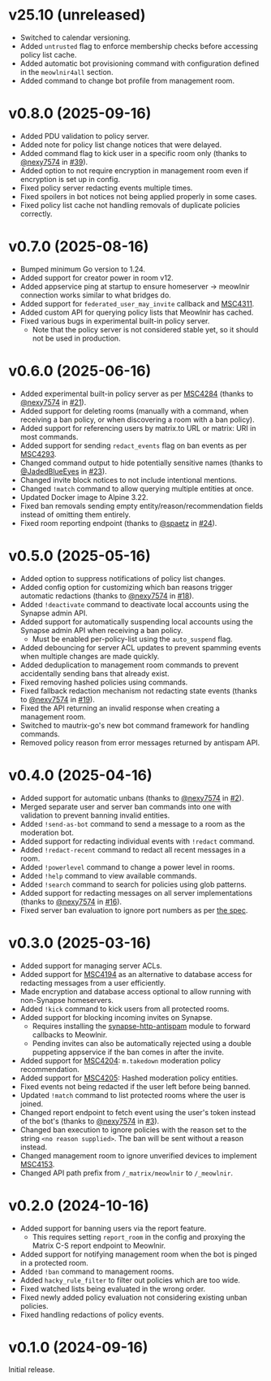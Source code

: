 # v25.10 (unreleased)

* Switched to calendar versioning.
* Added `untrusted` flag to enforce membership checks before accessing policy
  list cache.
* Added automatic bot provisioning command with configuration defined in the
  `meowlnir4all` section.
* Added command to change bot profile from management room.

# v0.8.0 (2025-09-16)

* Added PDU validation to policy server.
* Added note for policy list change notices that were delayed.
* Added command flag to kick user in a specific room only
  (thanks to [@nexy7574] in [#39]).
* Added option to not require encryption in management room even if encryption
  is set up in config.
* Fixed policy server redacting events multiple times.
* Fixed spoilers in bot notices not being applied properly in some cases.
* Fixed policy list cache not handling removals of duplicate policies correctly.

[#39]: https://github.com/maunium/meowlnir/pull/39

# v0.7.0 (2025-08-16)

* Bumped minimum Go version to 1.24.
* Added support for creator power in room v12.
* Added appservice ping at startup to ensure homeserver -> meowlnir connection
  works similar to what bridges do.
* Added support for `federated_user_may_invite` callback and [MSC4311].
* Added custom API for querying policy lists that Meowlnir has cached.
* Fixed various bugs in experimental built-in policy server.
  * Note that the policy server is not considered stable yet, so it should
    not be used in production.

[MSC4311]: https://github.com/matrix-org/matrix-spec-proposals/pull/4311

# v0.6.0 (2025-06-16)

* Added experimental built-in policy server as per [MSC4284]
  (thanks to [@nexy7574] in [#21]).
* Added support for deleting rooms (manually with a command, when receiving
  a ban policy, or when discovering a room with a ban policy).
* Added support for referencing users by matrix.to URL or matrix: URI in
  most commands.
* Added support for sending `redact_events` flag on ban events as per [MSC4293].
* Changed command output to hide potentially sensitive names
  (thanks to [@JadedBlueEyes] in [#23]).
* Changed invite block notices to not include intentional mentions.
* Changed `!match` command to allow querying multiple entities at once.
* Updated Docker image to Alpine 3.22.
* Fixed ban removals sending empty entity/reason/recommendation fields instead
  of omitting them entirely.
* Fixed room reporting endpoint (thanks to [@spaetz] in [#24]).

[MSC4284]: https://github.com/matrix-org/matrix-spec-proposals/pull/4284
[MSC4293]: https://github.com/matrix-org/matrix-spec-proposals/pull/4293
[#21]: https://github.com/maunium/meowlnir/pull/21
[#23]: https://github.com/maunium/meowlnir/pull/23
[#24]: https://github.com/maunium/meowlnir/pull/24
[@spaetz]: https://github.com/spaetz
[@JadedBlueEyes]: https://github.com/JadedBlueEyes

# v0.5.0 (2025-05-16)

* Added option to suppress notifications of policy list changes.
* Added config option for customizing which ban reasons trigger automatic
  redactions (thanks to [@nexy7574] in [#18]).
* Added `!deactivate` command to deactivate local accounts using the Synapse
  admin API.
* Added support for automatically suspending local accounts using the Synapse
  admin API when receiving a ban policy.
  * Must be enabled per-policy-list using the `auto_suspend` flag.
* Added debouncing for server ACL updates to prevent spamming events when
  multiple changes are made quickly.
* Added deduplication to management room commands to prevent accidentally
  sending bans that already exist.
* Fixed removing hashed policies using commands.
* Fixed fallback redaction mechanism not redacting state events
  (thanks to [@nexy7574] in [#19]).
* Fixed the API returning an invalid response when creating a management room.
* Switched to mautrix-go's new bot command framework for handling commands.
* Removed policy reason from error messages returned by antispam API.

[#18]: https://github.com/maunium/meowlnir/pull/18
[#19]: https://github.com/maunium/meowlnir/pull/19

# v0.4.0 (2025-04-16)

* Added support for automatic unbans (thanks to [@nexy7574] in [#2]).
* Merged separate user and server ban commands into one with validation to
  prevent banning invalid entities.
* Added `!send-as-bot` command to send a message to a room as the
  moderation bot.
* Added support for redacting individual events with `!redact` command.
* Added `!redact-recent` command to redact all recent messages in a room.
* Added `!powerlevel` command to change a power level in rooms.
* Added `!help` command to view available commands.
* Added `!search` command to search for policies using glob patterns.
* Added support for redacting messages on all server implementations
  (thanks to [@nexy7574] in [#16]).
* Fixed server ban evaluation to ignore port numbers as per
  [the spec](https://spec.matrix.org/v1.13/client-server-api/#mroomserver_acl).

[#2]: https://github.com/maunium/meowlnir/pull/2
[#16]: https://github.com/maunium/meowlnir/pull/16

# v0.3.0 (2025-03-16)

* Added support for managing server ACLs.
* Added support for [MSC4194] as an alternative to database access for redacting
  messages from a user efficiently.
* Made encryption and database access optional to allow running with
  non-Synapse homeservers.
* Added `!kick` command to kick users from all protected rooms.
* Added support for blocking incoming invites on Synapse.
  * Requires installing the [synapse-http-antispam] module to forward callbacks
    to Meowlnir.
  * Pending invites can also be automatically rejected using a double puppeting
    appservice if the ban comes in after the invite.
* Added support for [MSC4204]: `m.takedown` moderation policy recommendation.
* Added support for [MSC4205]: Hashed moderation policy entities.
* Fixed events not being redacted if the user left before being banned.
* Updated `!match` command to list protected rooms where the user is joined.
* Changed report endpoint to fetch event using the user's token instead of the
  bot's (thanks to [@nexy7574] in [#3]).
* Changed ban execution to ignore policies with the reason set to the string
  `<no reason supplied>`. The ban will be sent without a reason instead.
* Changed management room to ignore unverified devices to implement [MSC4153].
* Changed API path prefix from `/_matrix/meowlnir` to `/_meowlnir`.

[synapse-http-antispam]: https://github.com/maunium/synapse-http-antispam
[MSC4153]: https://github.com/matrix-org/matrix-spec-proposals/pull/4153
[MSC4194]: https://github.com/matrix-org/matrix-spec-proposals/pull/4194
[MSC4204]: https://github.com/matrix-org/matrix-spec-proposals/pull/4204
[MSC4205]: https://github.com/matrix-org/matrix-spec-proposals/pull/4205
[@nexy7574]: https://github.com/nexy7574
[#3]: https://github.com/maunium/meowlnir/pull/3

# v0.2.0 (2024-10-16)

* Added support for banning users via the report feature.
  * This requires setting `report_room` in the config and proxying the Matrix
    C-S report endpoint to Meowlnir.
* Added support for notifying management room when the bot is pinged in a
  protected room.
* Added `!ban` command to management rooms.
* Added `hacky_rule_filter` to filter out policies which are too wide.
* Fixed watched lists being evaluated in the wrong order.
* Fixed newly added policy evaluation not considering existing unban policies.
* Fixed handling redactions of policy events.

# v0.1.0 (2024-09-16)

Initial release.
